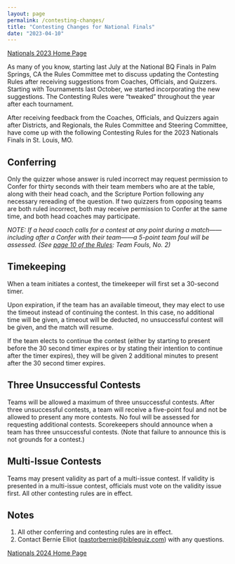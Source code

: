 ```yaml
---
layout: page
permalink: /contesting-changes/
title: "Contesting Changes for National Finals"
date: "2023-04-10"
---
```


<a href="{% link _pages/history/2023/nationals.md %}" class="button is-primary">Nationals 2023 Home Page</a>

As many of you know, starting last July at the National BQ Finals in Palm Springs, CA the Rules Committee met to discuss updating the Contesting Rules after receiving suggestions from Coaches, Officials, and Quizzers. Starting with Tournaments last October, we started incorporating the new suggestions. The Contesting Rules were “tweaked” throughout the year after each tournament. 

After receiving feedback from the Coaches, Officials, and Quizzers again after Districts, and Regionals, the Rules Committee and Steering Committee, have come up with the following Contesting Rules for the 2023 Nationals Finals in St. Louis, MO.

## Conferring
Only the quizzer whose answer is ruled incorrect may request permission to Confer for thirty seconds with their team members who are at the table, along with their head coach, and the Scripture Portion following any necessary rereading of the question. If two quizzers from opposing teams are both ruled incorrect, both may receive permission to Confer at the same time, and both head coaches may participate. 

*NOTE: If a head coach calls for a contest at any point during a match——including after a Confer with their team——a 5-point team foul will be assessed. (See [page 10 of the Rules](https://biblequiz.com/assets/2022/22-23-BQ-Rules.pdf): Team Fouls, No. 2)*

## Timekeeping
When a team initiates a contest, the timekeeper will first set a 30-second timer. 

Upon expiration, if the team has an available timeout, they may elect to use the timeout instead of continuing the contest. In this case, no additional time will be given, a timeout will be deducted, no unsuccessful contest will be given, and the match will resume. 

If the team elects to continue the contest (either by starting to present before the 30 second timer expires or by stating their intention to continue after the timer expires), they will be given 2 additional minutes to present after the 30 second timer expires.

## Three Unsuccessful Contests
Teams will be allowed a maximum of three unsuccessful contests. After three unsuccessful contests, a team will receive a five-point foul and not be allowed to present any more contests. No foul will be assessed for requesting additional contests. Scorekeepers should announce when a team has three unsuccessful contests. (Note that failure to announce this is not grounds for a contest.)

## Multi-Issue Contests
Teams may present validity as part of a multi-issue contest. If validity is presented in a multi-issue contest, officials must vote on the validity issue first. All other contesting rules are in effect.

## Notes

1. All other conferring and contesting rules are in effect.
2. Contact Bernie Elliot ([pastorbernie@biblequiz.com](mailto:pastorbernie@biblequiz.com)) with any questions.

<a href="{% link _pages/history/2023/nationals.md %}" class="button is-primary">Nationals 2024 Home Page</a>

